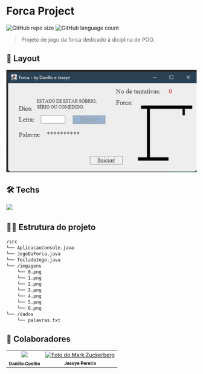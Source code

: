 # Forca Project

![GitHub repo size](https://img.shields.io/github/repo-size/Nillocoelho/ForcaProject?style=for-the-badge)
![GitHub language count](https://img.shields.io/github/languages/count/Nillocoelho/ForcaProject?style=for-the-badge)

> Projeto de jogo da forca dedicado à diciplina de POO.

## 📸 Layout
<img src="layout.jpeg" alt="Layout do jogo">

## 🛠️ Techs
<div>
  <img src="https://img.shields.io/badge/Java-ED8B00?style=for-the-badge&logo=java&logoColor=white" />
</div>

## 👩‍💻 Estrutura do projeto

```
/src
└── AplicacaoConsole.java
└── JogoDaForca.java
└── TecladoJogo.java
└── /imgagens
    └── 0.png
    └── 1.png
    └── 2.png
    └── 3.png
    └── 4.png
    └── 5.png
    └── 6.png
└── /dados
    └── palavras.txt

```
## 🤝 Colaboradores

<table>
  <tr>
    <td align="center">
      <a href="#" title="Danillo Coelho">
        <img src="https://avatars.githubusercontent.com/u/111874946?v=4;" width="100px; alt="Foto do Danillo no GitHub"/><br>
        <sub>
          <b>Danillo Coelho</b>
        </sub>
      </a>
    </td>
    <td align="center">
      <a href="#" title="Jessye Pereira">
        <img src="https://avatars.githubusercontent.com/u/128109017?v=4;" width="100px;" alt="Foto do Mark Zuckerberg"/><br>
        <sub>
          <b>Jessye Pereira</b>
        </sub>
      </a>
    </td>
  </tr>
</table>
